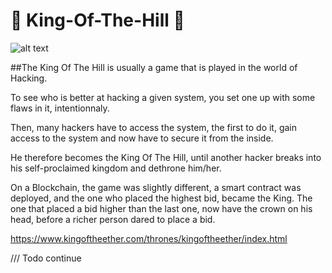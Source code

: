 ﻿# 👑 King-Of-The-Hill 👑
 
 ![alt text](https://image.freepik.com/vecteurs-libre/pixel-art-king-crown-icon-bit-jeu_360488-117.jpg)

 
 ##The King Of The Hill is usually a game that is played in the world of Hacking. 
 
 To see who is better at hacking a given system, you set one up with some flaws in it, intentionnaly. 
 
 Then, many hackers have to access the system, the first to do it, gain access to the system and now have to secure it from the inside. 
 
 He therefore becomes the King Of The Hill, until another hacker breaks into his self-proclaimed kingdom and dethrone him/her.
 
 On a Blockchain, the game was slightly different, a smart contract was deployed, and the one who placed the highest bid, became the King.
 The one that placed a bid higher than the last one, now have the crown on his head, before a richer person dared to place a bid. 
 
 https://www.kingoftheether.com/thrones/kingoftheether/index.html
 
 /// Todo continue 
